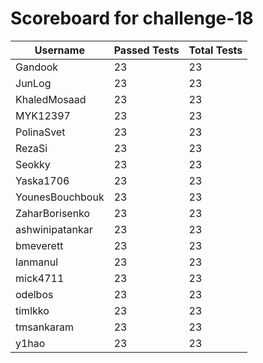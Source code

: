 # Scoreboard for challenge-18
| Username   | Passed Tests | Total Tests |
|------------|--------------|-------------|
| Gandook | 23 | 23 |
| JunLog | 23 | 23 |
| KhaledMosaad | 23 | 23 |
| MYK12397 | 23 | 23 |
| PolinaSvet | 23 | 23 |
| RezaSi | 23 | 23 |
| Seokky | 23 | 23 |
| Yaska1706 | 23 | 23 |
| YounesBouchbouk | 23 | 23 |
| ZaharBorisenko | 23 | 23 |
| ashwinipatankar | 23 | 23 |
| bmeverett | 23 | 23 |
| lanmanul | 23 | 23 |
| mick4711 | 23 | 23 |
| odelbos | 23 | 23 |
| timlkko | 23 | 23 |
| tmsankaram | 23 | 23 |
| y1hao | 23 | 23 |
